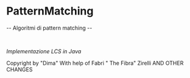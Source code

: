 # PatternMatching
<p>-- Algoritmi di pattern matching --</p> <br>
<i><p>Implementazione LCS in Java</p></i>

Copyright by "Dima" 
With help of Fabri " The Fibra" Zirelli
AND OTHER CHANGES
